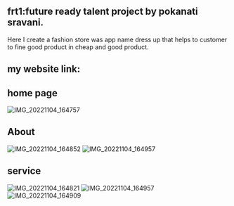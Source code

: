 ## frt1:future ready talent project by pokanati sravani.
 
Here I create a fashion store was app name dress up
 that helps to customer to fine good product
 in cheap and good product.
## my website link:


## home page

![IMG_20221104_164757](https://user-images.githubusercontent.com/115263187/200462532-20f10f1c-80df-4fe1-9cd4-25c34c3c1b87.jpg) 
## About

![IMG_20221104_164852](https://user-images.githubusercontent.com/115263187/200460875-2e7544b1-b63d-4860-802c-c5e9beb621a0.jpg)
![IMG_20221104_164957](https://user-images.githubusercontent.com/115263187/200466654-29666189-b196-4821-8075-e1c404f12b4a.jpg)
## service
![IMG_20221104_164821](https://user-images.githubusercontent.com/115263187/200459023-a637607b-2078-4692-9803-cfc69be6ae9f.jpg)
![IMG_20221104_164957](https://user-images.githubusercontent.com/115263187/200461581-490194e0-d7dd-42cd-9492-6ec58f97f921.jpg)
![IMG_20221104_164909](https://user-images.githubusercontent.com/115263187/200463203-06ccaddc-dbae-425c-a256-a0ee4523abb4.jpg)
